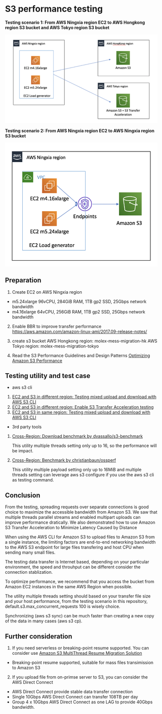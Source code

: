 # S3 performance testing

**Testing scenario 1: From AWS Ningxia region EC2 to AWS Hongkong region S3 bucket and AWS Tokyo region S3 bucket**

![Testing-Scenario-CrossRegion](media/Testing-Scenario-CrossRegion.png)

**Testing scenario 2: From AWS Ningxia region EC2 to AWS Ningxia region S3 bucket**

![media/Testing-Scenario-SameRegion.png](media/Testing-Scenario-SameRegion.png)

## Preparation
1. Create EC2 on AWS Ningxia region
- m5.24xlarge 96vCPU, 284GiB RAM, 1TB gp2 SSD, 25Gbps network bandwidth
- m4.16xlarge 64vCPU, 256GiB RAM, 1TB gp2 SSD, 25Gbps network bandwidth

2. Enable BBR to improve transfer performance
https://aws.amazon.com/amazon-linux-ami/2017.09-release-notes/

3. create s3 bucket
AWS Hongkong region: molex-mess-migration-hk
AWS Tokyo region: molex-mess-migration-tokyo

4. Read the S3 Performance Guidelines and Design Patterns
[Optimizing Amazon S3 Performance](https://docs.aws.amazon.com/AmazonS3/latest/dev/optimizing-performance.html)

## Testing utility and test case
- aws s3 cli
1. [EC2 and S3 in different region: Testing mixed upload and download with AWS S3 CLI](AWS-S3-CLI.md)
2. [EC2 and S3 in different region: Enable S3 Transfer Acceleration testing](Enable-S3-Transfer-Acceleration.md)
3. [EC2 and S3 in same region: Testing mixed upload and download with AWS S3 CLI](AWS-S3-CLI-SameRegion.md)

- 3rd party tools
1. [Cross-Region: Download benchmark by dvassallo/s3-benchmark](dvassallo-s3-benchmark.md) 

    This utility multiple threads setting only up to 16, so the performance will be impact.

2. [Cross-Region: Benchmark by christianbaun/ossperf](christianbaun-ossperf.md)

    This utility multiple payload setting only up to 16MiB and multiple threads setting can leverage aws s3 configure if you use the aws s3 cli as testing command.

## Conclusion

From the testing, spreading requests over separate connections is good choice to maximize the accessible bandwidth from Amazon S3. We saw that multiple threads parallel streams and enabled multipart uploads can improve performance dratically. We also demonstrated how to use Amazon S3 Transfer Acceleration to Minimize Latency Caused by Distance

When using the AWS CLI for Amazon S3 to upload files to Amazon S3 from a single instance, the limiting factors are end-to-end networking bandwidth to the AWS S3 endpoint for large files transfering and host CPU when sending many small files. 

The testing data transfer is Internet based, depending on your particular environment, the speed and throuhput can be different consider the connection stablization.

To optimize performance, we recommend that you access the bucket from Amazon EC2 instances in the same AWS Region when possible. 

The utility multiple threads setting should based on your transfer file size and your host performance, from the testing scenario in this repository, default.s3.max_concurrent_requests 100 is wisely choice.

Synchronizing (aws s3 sync) can be much faster than creating a new copy of the data in many cases (aws s3 cp).

## Further consideration
1. If you need serverless or breaking-point resume supported. You can consider use [Amazon S3 MultiThread Resume Migration Solution](https://github.com/aws-samples/amazon-s3-resumable-upload)
* Breaking-point resume supported, suitable for mass files transimission to Amazon S3

2. If you upload file from on-primse server to S3, you can consider the AWS Direct Connect
* AWS Direct Connect provide stable data transfer connection
* Single 10Gbps AWS Direct Connect can transfer 108TB per day
* Group 4 x 10Gbps AWS Direct Connect as one LAG to provide 40Gbps bandwidth.

